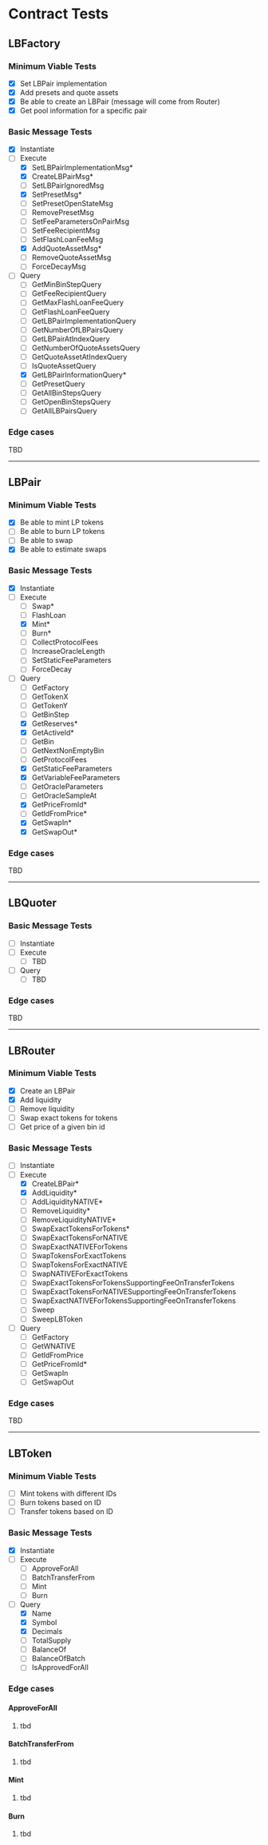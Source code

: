 # Contract Tests

## LBFactory

### Minimum Viable Tests
- [x] Set LBPair implementation
- [x] Add presets and quote assets
- [x] Be able to create an LBPair (message will come from Router)
- [x] Get pool information for a specific pair

### Basic Message Tests
- [x] Instantiate
- [ ] Execute
  - [x] SetLBPairImplementationMsg*
  - [x] CreateLBPairMsg*
  - [ ] SetLBPairIgnoredMsg
  - [x] SetPresetMsg*
  - [ ] SetPresetOpenStateMsg
  - [ ] RemovePresetMsg
  - [ ] SetFeeParametersOnPairMsg
  - [ ] SetFeeRecipientMsg
  - [ ] SetFlashLoanFeeMsg
  - [x] AddQuoteAssetMsg*
  - [ ] RemoveQuoteAssetMsg
  - [ ] ForceDecayMsg
- [ ] Query
  - [ ] GetMinBinStepQuery
  - [ ] GetFeeRecipientQuery
  - [ ] GetMaxFlashLoanFeeQuery
  - [ ] GetFlashLoanFeeQuery
  - [ ] GetLBPairImplementationQuery
  - [ ] GetNumberOfLBPairsQuery
  - [ ] GetLBPairAtIndexQuery
  - [ ] GetNumberOfQuoteAssetsQuery
  - [ ] GetQuoteAssetAtIndexQuery
  - [ ] IsQuoteAssetQuery
  - [x] GetLBPairInformationQuery*
  - [ ] GetPresetQuery
  - [ ] GetAllBinStepsQuery
  - [ ] GetOpenBinStepsQuery
  - [ ] GetAllLBPairsQuery

### Edge cases
TBD

---

## LBPair

### Minimum Viable Tests
- [x] Be able to mint LP tokens
- [ ] Be able to burn LP tokens
- [ ] Be able to swap
- [x] Be able to estimate swaps

### Basic Message Tests
- [x] Instantiate
- [ ] Execute
  - [ ] Swap*
  - [ ] FlashLoan
  - [x] Mint*
  - [ ] Burn*
  - [ ] CollectProtocolFees
  - [ ] IncreaseOracleLength
  - [ ] SetStaticFeeParameters
  - [ ] ForceDecay
- [ ] Query
  - [ ] GetFactory
  - [ ] GetTokenX
  - [ ] GetTokenY
  - [ ] GetBinStep
  - [x] GetReserves*
  - [x] GetActiveId*
  - [ ] GetBin
  - [ ] GetNextNonEmptyBin
  - [ ] GetProtocolFees
  - [x] GetStaticFeeParameters
  - [x] GetVariableFeeParameters
  - [ ] GetOracleParameters
  - [ ] GetOracleSampleAt
  - [x] GetPriceFromId*
  - [ ] GetIdFromPrice*
  - [x] GetSwapIn*
  - [x] GetSwapOut*

### Edge cases
TBD

---

## LBQuoter

### Basic Message Tests
- [ ] Instantiate
- [ ] Execute
  - [ ] TBD
- [ ] Query
  - [ ] TBD
  
### Edge cases
TBD

---

## LBRouter

### Minimum Viable Tests
- [x] Create an LBPair
- [x] Add liquidity
- [ ] Remove liquidity
- [ ] Swap exact tokens for tokens
- [ ] Get price of a given bin id

### Basic Message Tests
- [ ] Instantiate
- [ ] Execute
  - [x] CreateLBPair*
  - [x] AddLiquidity*
  - [ ] AddLiquidityNATIVE*
  - [ ] RemoveLiquidity*
  - [ ] RemoveLiquidityNATIVE*
  - [ ] SwapExactTokensForTokens*
  - [ ] SwapExactTokensForNATIVE
  - [ ] SwapExactNATIVEForTokens
  - [ ] SwapTokensForExactTokens
  - [ ] SwapTokensForExactNATIVE
  - [ ] SwapNATIVEForExactTokens
  - [ ] SwapExactTokensForTokensSupportingFeeOnTransferTokens
  - [ ] SwapExactTokensForNATIVESupportingFeeOnTransferTokens
  - [ ] SwapExactNATIVEForTokensSupportingFeeOnTransferTokens
  - [ ] Sweep
  - [ ] SweepLBToken
- [ ] Query
  - [ ] GetFactory
  - [ ] GetWNATIVE
  - [ ] GetIdFromPrice
  - [ ] GetPriceFromId*
  - [ ] GetSwapIn
  - [ ] GetSwapOut

### Edge cases
TBD

---

## LBToken

### Minimum Viable Tests
- [ ] Mint tokens with different IDs
- [ ] Burn tokens based on ID 
- [ ] Transfer tokens based on ID 

### Basic Message Tests
- [x] Instantiate
- [ ] Execute
  - [ ] ApproveForAll
  - [ ] BatchTransferFrom
  - [ ] Mint
  - [ ] Burn
- [ ] Query
  - [x] Name
  - [x] Symbol
  - [x] Decimals
  - [ ] TotalSupply
  - [ ] BalanceOf
  - [ ] BalanceOfBatch
  - [ ] IsApprovedForAll

### Edge cases

#### ApproveForAll
1. tbd
#### BatchTransferFrom
1. tbd
#### Mint
1. tbd
#### Burn
1. tbd

